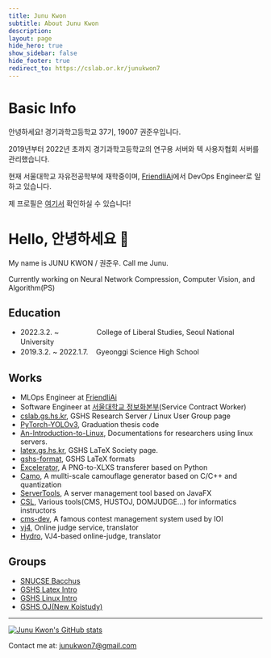 ```yaml
---
title: Junu Kwon
subtitle: About Junu Kwon
description: 
layout: page
hide_hero: true
show_sidebar: false
hide_footer: true
redirect_to: https://cslab.or.kr/junukwon7
---
```

# Basic Info

안녕하세요! 경기과학고등학교 37기, 19007 권준우입니다.

2019년부터 2022년 초까지 경기과학고등학교의 연구용 서버와 텍 사용자협회 서버를 관리했습니다.

현재 서울대학교 자유전공학부에 재학중이며, [FriendliAi](https://friendli.ai/)에서 DevOps Engineer로 일하고 있습니다.

제 프로필은 [여기서](http://cslab.or.kr/junukwon7) 확인하실 수 있습니다!


# Hello, 안녕하세요 👋

My name is JUNU KWON / 권준우. Call me Junu.

Currently working on Neural Network Compression, Computer Vision, and Algorithm(PS)


Education
---
* 2022.3.2. ~ &#160;&#160;&#160;&#160;&#160;&#160;&#160;&#160;&#160;&#160;&#160;&#160;&#160;&#160;&#160;&#160;&#160;&#160;College of Liberal Studies, Seoul National University　　　　　
* 2019.3.2. ~ 2022.1.7.&#160;&#160;&#160;&#160;Gyeonggi Science High School　　　　　　　

Works
---
* MLOps Engineer at [FriendliAi](https://friendli.ai/)
* Software Engineer at [서울대학교 정보화본부](https://ist.snu.ac.kr/)(Service Contract Worker)
* [cslab.gs.hs.kr](https://github.com/gshslinuxintro/cslab.gs.hs.kr), GSHS Research Server / Linux User Group page
* [PyTorch-YOLOv3](https://github.com/junukwon7/PyTorch-YOLOv3), Graduation thesis code
* [An-Introduction-to-Linux](https://github.com/gshslinuxintro/An-Introduction-to-Linux), Documentations for researchers using linux servers.
* [latex.gs.hs.kr](https://github.com/gshslatexintro/latex.gs.hs.kr), GSHS LaTeX Society page.
* [gshs-format](https://github.com/gshslatexintro/gshs-format), GSHS LaTeX formats
* [Excelerator](https://github.com/junukwon7/Excelerator), A PNG-to-XLXS transferer based on Python
* [Camo](https://github.com/junukwon7/Camo), A mullti-scale camouflage generator based on C/C++ and quantization
* [ServerTools](https://github.com/junukwon7/ServerTools), A server management tool based on JavaFX
* [CSL](https://github.com/melongist/CSL), Various tools(CMS, HUSTOJ, DOMJUDGE...) for informatics instructors
* [cms-dev](https://github.com/junukwon7/cms), A famous contest management system used by IOI
* [vj4](https://github.com/vijos/vj4), Online judge service, translator
* [Hydro](https://github.com/hydro-dev/Hydro), VJ4-based online-judge, translator


Groups
---
* [SNUCSE Bacchus](https://github.com/bacchus-snu)
* [GSHS Latex Intro](https://github.com/gshslatexintro)
* [GSHS Linux Intro](https://github.com/gshslinuxintro)
* [GSHS OJ(New Koistudy)](https://github.com/gshsoj)



---

[![Junu Kwon's GitHub stats](https://github-readme-stats.vercel.app/api?username=junukwon7)](https://github.com/junukwon7)

Contact me at: [junukwon7@gmail.com](mailto:junukwon7@gmail.com)

